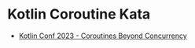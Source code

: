 
# Kotlin Coroutine Kata

- [Kotlin Conf 2023 - Coroutines Beyond Concurrency](https://kotlinconf.com/speakers/64861870-2216-42e0-baba-1441eb2fb61c/#Coroutines%20Beyond%20Concurrency)


